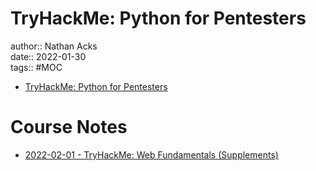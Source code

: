 # TryHackMe: Python for Pentesters

author:: Nathan Acks  
date:: 2022-01-30  
tags:: #MOC

* [TryHackMe: Python for Pentesters](https://tryhackme.com/room/pythonforcybersecurity)

# Course Notes

* [2022-02-01 - TryHackMe: Web Fundamentals (Supplements)](../log/2022-02-01-tryhackme-web-fundamentals-supplements.md)
